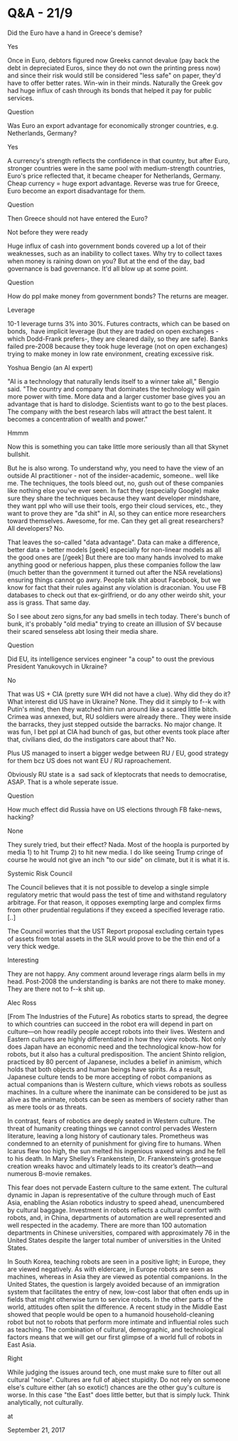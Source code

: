 # Q&A - 21/9
Did the Euro have a hand in Greece's demise?

Yes

Once in Euro, debtors figured now Greeks cannot devalue (pay back the debt in depreciated Euros, since they do not own the printing press now) and since their risk would still be considered "less safe" on paper, they'd have to offer better rates. Win-win in their minds. Naturally the Greek gov had huge influx of cash through its bonds that helped it pay for public services.

Question

Was Euro an export advantage for economically stronger countries, e.g. Netherlands, Germany?

Yes

A currency's strength reflects the confidence in that country, but after Euro, stronger countries were in the same pool with medium-strength countries, Euro's price reflected that, it became cheaper for Netherlands, Germany. Cheap currency = huge export advantage. Reverse was true for Greece, Euro become an export disadvantage for them.

Question

Then Greece should not have entered the Euro?

Not before they were ready

Huge influx of cash into government bonds covered up a lot of their weaknesses, such as an inability to collect taxes. Why try to collect taxes when money is raining down on you? But at the end of the day, bad governance is bad governance. It'd all blow up at some point.

Question

How do ppl make money from government bonds? The returns are meager.

Leverage

10-1 leverage turns 3% into 30%. Futures contracts, which can be based on bonds,  have implicit leverage (but they are traded on open exchanges -which Dodd-Frank prefers-, they are cleared daily, so they are safe). Banks failed pre-2008 because they took huge leverage (not on open exchanges) trying to make money in low rate environment, creating excessive risk.

Yoshua Bengio (an AI expert)

"AI is a technology that naturally lends itself to a winner take all," Bengio said. "The country and company that dominates the technology will gain more power with time. More data and a larger customer base gives you an advantage that is hard to dislodge. Scientists want to go to the best places. The company with the best research labs will attract the best talent. It becomes a concentration of wealth and power."


Hmmm

Now this is something you can take little more seriously than all that Skynet bullshit.

But he is also wrong. To understand why, you need to have the view of an outside AI practitioner - not of the insider-academic, someone.. well like me. The techniques, the tools bleed out, no, gush out of these companies like nothing else you've ever seen. In fact they (especially Google) make sure they share the techniques because they want developer mindshare, they want ppl who will use their tools, ergo their cloud services, etc., they want to prove they are "da shit" in AI, so they can entice more researchers toward themselves. Awesome, for me. Can they get all great researchers? All developers? No.

That leaves the so-called "data advantage". Data can make a difference, better data = better models [geek] especially for non-linear models as all the good ones are [/geek] But there are too many hands involved to make anything good or neferious happen, plus these companies follow the law (much better than the government it turned out after the NSA revelations) ensuring things cannot go awry. People talk shit about Facebook, but we know for fact that their rules against any violation is draconian. You use FB databases to check out that ex-girlfriend, or do any other weirdo shit, your ass is grass. That same day.

So I see about zero signs,for any bad smells in tech today. There's bunch of bunk, it's probably "old media" trying to create an illlusion of SV because their scared senseless abt losing their media share.

Question

Did EU, its intelligence services engineer "a coup" to oust the previous President Yanukovych in Ukraine?

No

That was US + CIA (pretty sure WH did not have a clue). Why did they do it? What interest did US have in Ukraine? None. They did it simply to f--k with Putin's mind, then they watched him run around like a scared little bitch. Crimea was annexed, but, RU soldiers were already there.. They were inside the barracks, they just stepped outside the barracks. No major change. It was fun, I bet ppl at CIA had bunch of gas, but other events took place after that, civilians died, do the instigators care about that? No.

Plus US managed to insert a bigger wedge between RU / EU, good strategy for them bcz US does not want EU / RU raproachement.

Obviously RU state is a  sad sack of kleptocrats that needs to democratise, ASAP. That is a whole seperate issue.

Question

How much effect did Russia have on US elections through FB fake-news, hacking?

None

They surely tried, but their effect? Nada. Most of the hoopla is purported by media 1) to hit Trump 2) to hit new media. I do like seeing Trump cringe of course he would not give an inch "to our side" on climate, but it is what it is.

Systemic Risk Council

The Council believes that it is not possible to develop a single simple regulatory metric that would pass the test of time and withstand regulatory arbitrage. For that reason, it opposes exempting large and complex firms from other prudential regulations if they exceed a specified leverage ratio. [..]

The Council worries that the UST Report proposal excluding certain types of assets from total assets in the SLR would prove to be the thin end of a very thick wedge.



Interesting



They are not happy. Any comment around leverage rings alarm bells in my head. Post-2008 the understanding is banks are not there to make money. They are there not to f--k shit up.

Alec Ross

[From The Industries of the Future] As robotics starts to spread, the degree to which countries can succeed in the robot era will depend in part on culture—on how readily people accept robots into their lives. Western and Eastern cultures are highly differentiated in how they view robots. Not only does Japan have an economic need and the technological know-how for robots, but it also has a cultural predisposition. The ancient Shinto religion, practiced by 80 percent of Japanese, includes a belief in animism, which holds that both objects and human beings have spirits. As a result, Japanese culture tends to be more accepting of robot companions as actual companions than is Western culture, which views robots as soulless machines. In a culture where the inanimate can be considered to be just as alive as the animate, robots can be seen as members of society rather than as mere tools or as threats.

In contrast, fears of robotics are deeply seated in Western culture. The threat of humanity creating things we cannot control pervades Western literature, leaving a long history of cautionary tales. Prometheus was condemned to an eternity of punishment for giving fire to humans. When Icarus flew too high, the sun melted his ingenious waxed wings and he fell to his death. In Mary Shelley’s Frankenstein, Dr. Frankenstein’s grotesque creation wreaks havoc and ultimately leads to its creator’s death—and numerous B-movie remakes.

This fear does not pervade Eastern culture to the same extent. The cultural dynamic in Japan is representative of the culture through much of East Asia, enabling the Asian robotics industry to speed ahead, unencumbered by cultural baggage. Investment in robots reflects a cultural comfort with robots, and, in China, departments of automation are well represented and well respected in the academy. There are more than 100 automation departments in Chinese universities, compared with approximately 76 in the United States despite the larger total number of universities in the United States.

In South Korea, teaching robots are seen in a positive light; in Europe, they are viewed negatively. As with eldercare, in Europe robots are seen as machines, whereas in Asia they are viewed as potential companions. In the United States, the question is largely avoided because of an immigration system that facilitates the entry of new, low-cost labor that often ends up in fields that might otherwise turn to service robots. In the other parts of the world, attitudes often split the difference. A recent study in the Middle East showed that people would be open to a humanoid household-cleaning robot but not to robots that perform more intimate and influential roles such as teaching. The combination of cultural, demographic, and technological factors means that we will get our first glimpse of a world full of robots in East Asia.

Right

While judging the issues around tech, one must make sure to filter out all cultural "noise". Cultures are full of abject stupidity. Do not rely on someone else's culture either (ah so exotic!) chances are the other guy's culture is worse. In this case "the East" does little better, but that is simply luck. Think analytically, not culturally.








at

September 21, 2017















